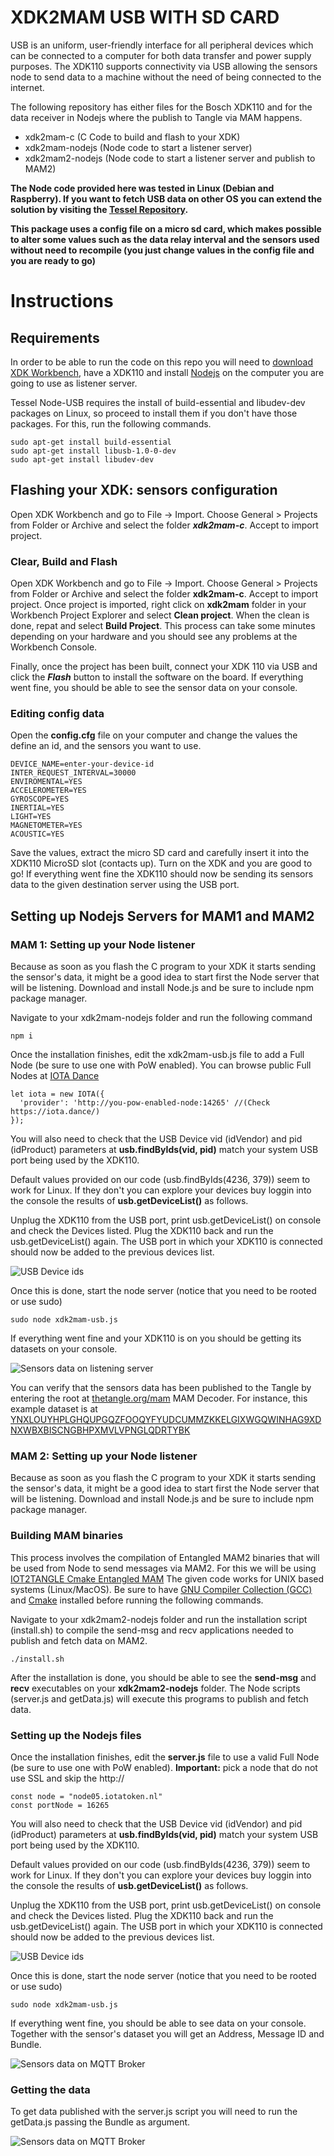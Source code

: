# XDK2MAM USB WITH SD CARD
USB is an uniform, user-friendly interface for all peripheral devices which can be connected to a computer for both data
transfer and power supply purposes. The XDK110 supports connectivity via USB allowing the sensors node to send data to a machine without the need of being connected to the internet. 

The following repository has either files for the Bosch XDK110 and for the data receiver in Nodejs where the publish to Tangle via MAM happens.

- xdk2mam-c (C Code to build and flash to your XDK)
- xdk2mam-nodejs (Node code to start a listener server)
- xdk2mam2-nodejs (Node code to start a listener server and publish to MAM2)

**The Node code provided here was tested in Linux (Debian and Raspberry). If you want to fetch USB data on other OS you can extend the solution by visiting the [Tessel Repository](https://github.com/tessel/node-usb).**

**This package uses a config file on a micro sd card, which makes possible to alter some values such as the data relay interval and the sensors used without need to recompile (you just change values in the config file and you are ready to go)**


# Instructions

## Requirements
In order to be able to run the code on this repo you will need to [download XDK Workbench](https://xdk.bosch-connectivity.com/software-downloads), have a XDK110 and install [Nodejs](https://nodejs.org/en/download/) on the computer you are going to use as listener server.

Tessel Node-USB requires the install of build-essential and libudev-dev packages on Linux, so proceed to install them if you don't have those packages. For this, run the following commands. 

```
sudo apt-get install build-essential
sudo apt-get install libusb-1.0-0-dev
sudo apt-get install libudev-dev
```

## Flashing your XDK: sensors configuration
Open XDK Workbench and go to File -> Import. Choose General > Projects from Folder or Archive and select the folder ***xdk2mam-c***. Accept to import project. 


### Clear, Build and Flash
Open XDK Workbench and go to File -> Import. Choose General > Projects from Folder or Archive and select the folder **xdk2mam-c**. Accept to import project. Once project is imported, right click on **xdk2mam** folder in your Workbench Project Explorer and select **Clean project**. When the clean is done, repat and select **Build Project**. This process can take some minutes depending on your hardware and you should see any problems at the Workbench Console.

Finally, once the project has been built, connect your XDK 110 via USB and click the ***Flash*** button to install the software on the board. If everything went fine, you should be able to see the sensor data on your console.

### Editing config data

Open the **config.cfg** file on your computer and change the values the define an id, and the sensors you want to use.

```
DEVICE_NAME=enter-your-device-id
INTER_REQUEST_INTERVAL=30000
ENVIROMENTAL=YES
ACCELEROMETER=YES
GYROSCOPE=YES
INERTIAL=YES
LIGHT=YES
MAGNETOMETER=YES
ACOUSTIC=YES
```

Save the values, extract the micro SD card and carefully insert it into the XDK110 MicroSD slot (contacts up). 
Turn on the XDK and you are good to go! 
If everything went fine the XDK110 should now be sending its sensors data to the given destination server using the USB port. 


## Setting up Nodejs Servers for MAM1 and MAM2

### MAM 1: Setting up your Node listener
Because as soon as you flash the C program to your XDK it starts sending the sensor's data, it might be a good idea to start first the Node server that will be listening. Download and install Node.js and be sure to include npm package manager.

Navigate to your xdk2mam-nodejs folder and run the following command

```
npm i
```
Once the installation finishes, edit the xdk2mam-usb.js file to add a Full Node (be sure to use one with PoW enabled). You can browse public Full Nodes at [IOTA Dance](https://iota.dance)

```
let iota = new IOTA({
  'provider': 'http://you-pow-enabled-node:14265' //(Check https://iota.dance/)  
});
```

You will also need to check that the USB Device vid (idVendor) and pid (idProduct) parameters at **usb.findByIds(vid, pid)** match your system USB port being used by the XDK110.

Default values provided on our code (usb.findByIds(4236, 379)) seem to work for Linux. If they don't you can explore your devices buy loggin into the console the results of **usb.getDeviceList()** as follows. 

Unplug the XDK110 from the USB port, print usb.getDeviceList() on console and check the Devices listed. Plug the XDK110 back and run the usb.getDeviceList() again. The USB port in which your XDK110 is connected should now be added to the previous devices list.

![USB Device ids](https://xdk2mam.io/assets/images/XDK-USB-DEVICES.jpg)

Once this is done, start the node server (notice that you need to be rooted or use sudo)

```
sudo node xdk2mam-usb.js
```

If everything went fine and your XDK110 is on you should be getting its datasets on your console.

![Sensors data on listening server](https://xdk2mam.io/assets/images/XDK-USB-DATA.jpg)

You can verify that the sensors data has been published to the Tangle by entering the root at [thetangle.org/mam](https://thetangle.org/mam) MAM Decoder. 
For instance, this example dataset is at [YNXLOUYHPLGHQUPGQZFOOQYFYUDCUMMZKKELGIXWGQWINHAG9XDNXWBXBISCNGBHPXMVLVPNGLQDRTYBK](https://thetangle.org/mam/YNXLOUYHPLGHQUPGQZFOOQYFYUDCUMMZKKELGIXWGQWINHAG9XDNXWBXBISCNGBHPXMVLVPNGLQDRTYBK
)

### MAM 2: Setting up your Node listener
Because as soon as you flash the C program to your XDK it starts sending the sensor's data, it might be a good idea to start first the Node server that will be listening. Download and install Node.js and be sure to include npm package manager.

### Building MAM binaries
This process involves the compilation of Entangled MAM2 binaries that will be used from Node to send messages via MAM2. For this we will be using [IOT2TANGLE Cmake Entangled MAM](https://github.com/iot2tangle/cmake-mam) The given code works for UNIX based systems (Linux/MacOS). Be sure to have [GNU Compiler Collection (GCC)](https://gcc.gnu.org/) and [Cmake](https://cmake.org/install/) installed before running the following commands. 

Navigate to your xdk2mam2-nodejs folder and run the installation script (install.sh) to compile the send-msg and recv applications needed to publish and fetch data on MAM2. 

```
./install.sh
```
After the installation is done, you should be able to see the **send-msg** and **recv** executables on your **xdk2mam2-nodejs** folder. The Node scripts (server.js and getData.js) will execute this programs to publish and fetch data. 

### Setting up the Nodejs files

Once the installation finishes, edit the **server.js** file to use a valid Full Node (be sure to use one with PoW enabled). 
**Important:** pick a node that do not use SSL and skip the http://

```
const node = "node05.iotatoken.nl"
const portNode = 16265
```

You will also need to check that the USB Device vid (idVendor) and pid (idProduct) parameters at **usb.findByIds(vid, pid)** match your system USB port being used by the XDK110.

Default values provided on our code (usb.findByIds(4236, 379)) seem to work for Linux. If they don't you can explore your devices buy loggin into the console the results of **usb.getDeviceList()** as follows. 

Unplug the XDK110 from the USB port, print usb.getDeviceList() on console and check the Devices listed. Plug the XDK110 back and run the usb.getDeviceList() again. The USB port in which your XDK110 is connected should now be added to the previous devices list.

![USB Device ids](https://xdk2mam.io/assets/images/XDK-USB-DEVICES.jpg)

Once this is done, start the node server (notice that you need to be rooted or use sudo)
```
sudo node xdk2mam-usb.js
```
If everything went fine, you should be able to see data on your console. Together with the sensor's dataset you will get an Address, Message ID and Bundle.

![Sensors data on MQTT Broker](https://xdk2mam.io/assets/images/http-mam2.png)

### Getting the data
To get data published with the server.js script you will need to run the getData.js passing the Bundle as argument. 

![Sensors data on MQTT Broker](https://xdk2mam.io/assets/images/http-mam2-fetch.png)


